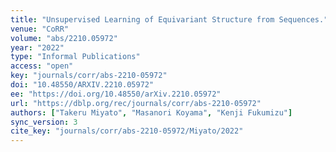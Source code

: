 ```yaml
---
title: "Unsupervised Learning of Equivariant Structure from Sequences."
venue: "CoRR"
volume: "abs/2210.05972"
year: "2022"
type: "Informal Publications"
access: "open"
key: "journals/corr/abs-2210-05972"
doi: "10.48550/ARXIV.2210.05972"
ee: "https://doi.org/10.48550/arXiv.2210.05972"
url: "https://dblp.org/rec/journals/corr/abs-2210-05972"
authors: ["Takeru Miyato", "Masanori Koyama", "Kenji Fukumizu"]
sync_version: 3
cite_key: "journals/corr/abs-2210-05972/Miyato/2022"
---
```

